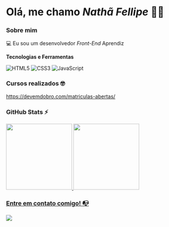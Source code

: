 
# Olá, me chamo *Nathã Fellipe* 👋😃

### Sobre mim

💻 Eu sou um desenvolvedor *Front-End* Aprendiz

**Tecnologias e Ferramentas**

<!-- (Aqui você pode adicionar tecnologias que aprendeu no curso, já listamos algumas delas, e outras que já domina)) -->

![HTML5](https://img.shields.io/badge/html5-%23E34F26.svg?style=for-the-badge&logo=html5&logoColor=white)
![CSS3](https://img.shields.io/badge/css3-%231572B6.svg?style=for-the-badge&logo=css3&logoColor=white)
![JavaScript](https://img.shields.io/badge/javascript-%23323330.svg?style=for-the-badge&logo=javascript&logoColor=%23F7DF1E)


### Cursos realizados 🤓

<!-- (Aqui você pode adicionar cursos que você já fez) -->

https://devemdobro.com/matriculas-abertas/

<!--
Substitua o usuário lbguilherme pelo seu usuário no GitHub.
-->

### GitHub Stats ⚡
<div>
<a href="https://github.com/natha-fell">
<img height="180em" src="https://github-readme-stats.vercel.app/api/top-langs/?username=natha-fell&layout=compact&langs_count=7&theme=dracula"/>
<img height="180em" src="https://github-readme-stats.vercel.app/api?username=natha-fell&show_icons=true&theme=dracula&include_all_commits=true&count_private=true"/>
</div>

### Entre em contato comigo! 📭
<div>
<a href="www.linkedin.com/in/nathã-fellipe-a428b2277" target="_blank"><img src="https://img.shields.io/badge/-LinkedIn-%230077B5?style=for-the-badge&logo=linkedin&logoColor=white" target="_blank"></a>   
</div>
